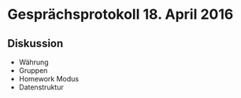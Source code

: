 # Gesprächsprotokoll 18. April 2016

## Diskussion
- Währung
- Gruppen
- Homework Modus
- Datenstruktur
